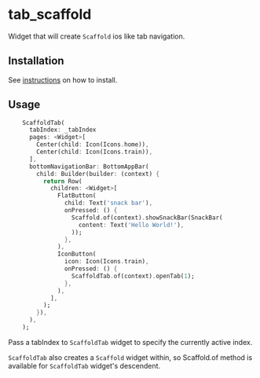 # tab_scaffold

Widget that will create `Scaffold` ios like tab navigation.

## Installation

See [instructions](https://pub.dev/packages/tab_scaffold#-readme-tab-) on how to install.

## Usage

```dart
    ScaffoldTab(
      tabIndex: _tabIndex
      pages: <Widget>[
        Center(child: Icon(Icons.home)),
        Center(child: Icon(Icons.train)),
      ],
      bottomNavigationBar: BottomAppBar(
        child: Builder(builder: (context) {
          return Row(
            children: <Widget>[
              FlatButton(
                child: Text('snack bar'),
                onPressed: () {
                  Scaffold.of(context).showSnackBar(SnackBar(
                    content: Text('Hello World!'),
                  ));
                },
              ),
              IconButton(
                icon: Icon(Icons.train),
                onPressed: () {
                  ScaffoldTab.of(context).openTab(1);
                },
              ),
            ],
          );
        }),
      ),
    );
```

Pass a tabIndex to `ScaffoldTab` widget to specify the currently active index.

`ScaffoldTab` also creates a `Scaffold` widget within, so Scaffold.of
method is available for `ScaffoldTab` widget's descendent.
